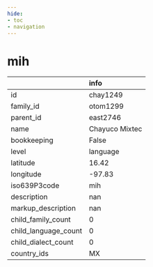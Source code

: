 ```yaml
---
hide:
- toc
- navigation
---
```

# mih
|                      | info           |
|:---------------------|:---------------|
| id                   | chay1249       |
| family_id            | otom1299       |
| parent_id            | east2746       |
| name                 | Chayuco Mixtec |
| bookkeeping          | False          |
| level                | language       |
| latitude             | 16.42          |
| longitude            | -97.83         |
| iso639P3code         | mih            |
| description          | nan            |
| markup_description   | nan            |
| child_family_count   | 0              |
| child_language_count | 0              |
| child_dialect_count  | 0              |
| country_ids          | MX             |
